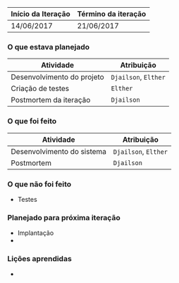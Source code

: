 Início da Iteração | Término da iteração
------------ | -------------
14/06/2017 | 21/06/2017


### O que estava planejado
| Atividade | Atribuição |
| --- | --- |
| Desenvolvimento do projeto | `Djailson`, `Elther` |
| Criação de testes | `Elther` |
|  Postmortem da iteração | `Djailson` |


### O que foi feito
| Atividade | Atribuição |
| --- | --- |
| Desenvolvimento do sistema  | `Djailson`, `Elther` |
| Postmortem  | `Djailson` |


### O que não foi feito
*   Testes

### Planejado para próxima iteração 
*  Implantação
*   

### Lições aprendidas
*  



